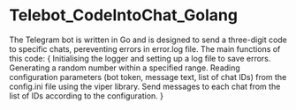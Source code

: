 # Telebot_CodeIntoChat_Golang
The Telegram bot is written in Go and is designed to send a three-digit code to specific chats, pereventing errors in error.log file. 
The main functions of this code:
{ Initialising the logger and setting up a log file to save errors.
  Generating a random number within a specified range.
  Reading configuration parameters (bot token, message text, list of chat IDs) from the config.ini file using the viper library.
  Send messages to each chat from the list of IDs according to the configuration.  }
